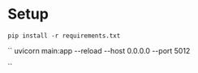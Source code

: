 




# Setup

``
pip install -r requirements.txt
``

``
uvicorn main:app --reload --host 0.0.0.0 --port 5012

``